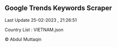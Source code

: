 

## Google Trends Keywords Scraper 
 
Last Update 25-02-2023 , 21:26:51

Country List :
VIETNAM.json



© Abdul Muttaqin 
